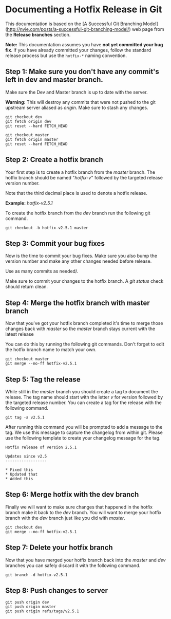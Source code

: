 # Documenting a Hotfix Release in Git

This documentation is based on the [A Successful Git Branching Model]
(http://nvie.com/posts/a-successful-git-branching-model/) web page from the
**Release branches** section.

**Note:** This documentation assumes you have **not yet committed your bug fix**. 
If you have already committed your changes, follow the standard release process
but use the `hotfix-*` naming convention.

## Step 1: Make sure you don't have any commit's left in dev and master branch.
Make sure the Dev and Master branch is up to date with the server.

**Warning:** This will destroy any commits that were not pushed to the git
upstream server aliased as *origin*. Make sure to stash any changes.

~~~~
git checkout dev
git fetch origin dev
git reset --hard FETCH_HEAD

git checkout master
git fetch origin master
git reset --hard FETCH_HEAD
~~~~

## Step 2: Create a hotfix branch
Your first step is to create a hotfix branch from the *master* branch. The
hotfix branch should be named "*hotfix-v*" followed by the targeted release
version number.

Note that the third decimal place is used to denote a hotfix release.

**Example:** *hotfix-v2.5.1*

To create the hotfix branch from the *dev* branch run the following git
command.

~~~~
git checkout -b hotfix-v2.5.1 master
~~~~

## Step 3: Commit your bug fixes
Now is the time to commit your bug fixes. Make sure you also bump the version number
and make any other changes needed before release.

Use as many commits as needed/.

Make sure to commit your changes to the hotfix branch. A *git status* check
should return clean.

## Step 4: Merge the hotfix branch with master branch
Now that you've got your hotfix branch completed it's time to merge those changes
back with *master* so the *master* branch stays current with the latest release

You can do this by running the following git commands. Don't forget to edit the
hotfix branch name to match your own.

~~~~
git checkout master
git merge --no-ff hotfix-v2.5.1
~~~~

## Step 5: Tag the release
While still in the *master* branch you should create a tag to document the
release. The tag name should start with the letter *v* for version followed by
the targeted release number. You can create a tag for the release with the
following command.

~~~~
git tag -a v2.5.1
~~~~

After running this command you will be prompted to add a message to the tag. We
use this message to capture the changelog from within git. Please use the
following template to create your changelog message for the tag.

~~~~
Hotfix release of version 2.5.1

Updates since v2.5
------------------

* Fixed this
* Updated that
* Added this
~~~~

## Step 6: Merge hotfix with the dev branch
Finally we will want to make sure changes that happened in the hotfix branch
make it back to the *dev* branch. You will want to merge your hotfix branch
with the *dev* branch just like you did with *master*.

~~~~
git checkout dev
git merge --no-ff hotfix-v2.5.1
~~~~

## Step 7: Delete your hotfix branch
Now that you have merged your hotfix branch back into the *master* and *dev*
branches you can safely discard it with the following command.

~~~~
git branch -d hotfix-v2.5.1
~~~~

## Step 8: Push changes to server

~~~~
git push origin dev
git push origin master
git push origin refs/tags/v2.5.1
~~~~

